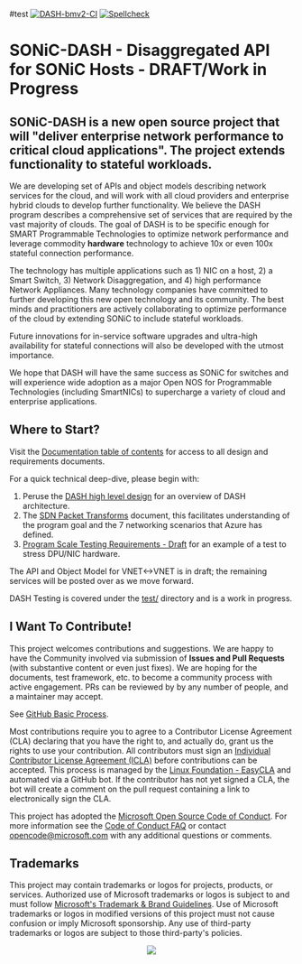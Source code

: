 #test
[![DASH-bmv2-CI](https://github.com/sonic-net/DASH/workflows/DASH-BMV2-CI/badge.svg?branch=main)](https://github.com/sonic-net/DASH/actions/workflows/dash-bmv2-ci.yml)
[![Spellcheck](https://github.com/sonic-net/DASH/actions/workflows/dash-md-spellcheck.yml/badge.svg)](https://github.com/sonic-net/DASH/actions/workflows/dash-md-spellcheck.yml) 

# SONiC-DASH - Disaggregated API for SONiC Hosts - DRAFT/Work in Progress

## SONiC-DASH is a new open source project that will "deliver enterprise network performance to critical cloud applications".  The project extends functionality to stateful workloads.  

We are developing set of APIs and object models describing network services for the cloud, and will work with all cloud providers and enterprise hybrid clouds to develop further functionality. We believe the DASH program describes a comprehensive set of services that are required by the vast majority of clouds. The goal of DASH is to be specific enough for SMART Programmable Technologies to optimize network performance and leverage commodity **hardware** technology to achieve 10x or even 100x stateful connection performance.

The technology has multiple applications such as 1) NIC on a host, 2) a Smart Switch, 3) Network Disaggregation, and 4) high performance Network Appliances. Many technology companies have committed to further developing this new open technology and its community. The best minds and practitioners are actively collaborating to optimize performance of the cloud by extending SONiC to include stateful workloads. 
 
Future innovations for in-service software upgrades and ultra-high availability for stateful connections will also be developed with the utmost importance. 

We hope that DASH will have the same success as SONiC for switches and will experience wide adoption as a major Open NOS for Programmable Technologies (including SmartNICs) to supercharge a variety of cloud and enterprise applications. 

## Where to Start?
Visit the [Documentation table of contents](documentation/README.md) for access to all design and requirements documents.

For a quick technical deep-dive, please begin with:

1. Peruse the [DASH high level design](documentation/general/dash-high-level-design.md) for an overview of DASH architecture. 
1. The [SDN Packet Transforms](documentation/general/sdn-features-packet-transforms.md) document, this facilitates understanding of the program goal and the 7 networking scenarios that Azure has defined.  
1. [Program Scale Testing Requirements - Draft](documentation/general/program-scale-testing-requirements-draft.md) for an example of a test to stress DPU/NIC hardware.

The API and Object Model for VNET<->VNET is in draft; the remaining services will be posted over as we move forward.

DASH Testing is covered  under the [test/](test/README.md) directory and is a work in progress.

## I Want To Contribute!

This project welcomes contributions and suggestions.  We are happy to have the Community involved via submission of **Issues and Pull Requests** (with substantive content or even just fixes). We are hoping for the documents, test framework, etc. to become a community process with active engagement.  PRs can be reviewed by by any number of people, and a maintainer may accept.

See [GitHub Basic Process](doc-github-rules.md).

Most contributions require you to agree to a Contributor License Agreement (CLA) declaring that you have the right to, and actually do, grant us
the rights to use your contribution. All contributors must sign an [Individual Contributor License Agreement (ICLA)](https://docs.linuxfoundation.org/lfx/easycla/v2-current/contributors/individual-contributor) before contributions can be accepted.  This process is managed by the [Linux Foundation - EasyCLA](https://easycla.lfx.linuxfoundation.org/) and automated via a GitHub bot. If the contributor has not yet signed a CLA, the bot will create a comment on the pull request containing a link to electronically sign the CLA.

This project has adopted the [Microsoft Open Source Code of Conduct](https://opensource.microsoft.com/codeofconduct/).
For more information see the [Code of Conduct FAQ](https://opensource.microsoft.com/codeofconduct/faq/) or
contact [opencode@microsoft.com](mailto:opencode@microsoft.com) with any additional questions or comments.

## Trademarks

This project may contain trademarks or logos for projects, products, or services. Authorized use of Microsoft 
trademarks or logos is subject to and must follow 
[Microsoft's Trademark & Brand Guidelines](https://www.microsoft.com/en-us/legal/intellectualproperty/trademarks/usage/general).
Use of Microsoft trademarks or logos in modified versions of this project must not cause confusion or imply Microsoft sponsorship.
Any use of third-party trademarks or logos are subject to those third-party's policies.

<!-- dash icon -->
<div align="center">
<img src="documentation/images/icons/dash-icon-medium.svg" style="align:center;"/>
<div/> 
